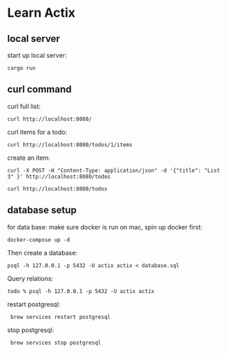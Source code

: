 # Learn Actix

## local server
start up local server:
```
cargo run
```

## curl command
curl full list:
```
curl http://localhost:8080/
```

curl items for a todo:
```
curl http://localhost:8080/todos/1/items 
```

create an item:
```
curl -X POST -H "Content-Type: application/json" -d '{"title": "List 3" }' http://localhost:8080/todos

curl http://localhost:8080/todos
```

## database setup
for data base:
make sure docker is run on mac, spin up docker first:
```
docker-compose up -d
```

Then create a database:
```
psql -h 127.0.0.1 -p 5432 -U actix actix < database.sql
```
Query relations:
```
todo % psql -h 127.0.0.1 -p 5432 -U actix actix  
```

restart postgresql:
```
 brew services restart postgresql
```

stop postgresql:
```
 brew services stop postgresql
```
